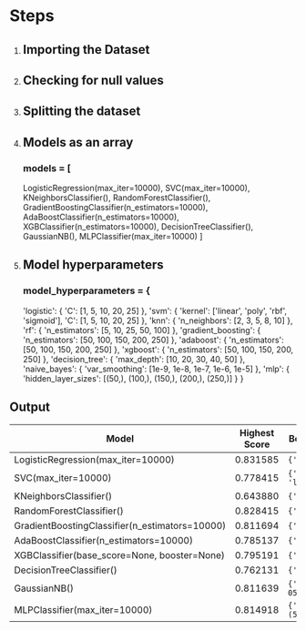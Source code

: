 # Steps
1. ## Importing the Dataset
2. ## Checking for null values
3. ## Splitting the dataset
4. ## Models as an array
   ### models = [
    LogisticRegression(max_iter=10000),
    SVC(max_iter=10000),
    KNeighborsClassifier(),
    RandomForestClassifier(),
    GradientBoostingClassifier(n_estimators=10000),
    AdaBoostClassifier(n_estimators=10000),
    XGBClassifier(n_estimators=10000),
    DecisionTreeClassifier(),
    GaussianNB(),
    MLPClassifier(max_iter=10000)
]
5. ## Model hyperparameters
   ### model_hyperparameters = {
    'logistic': {
        'C': [1, 5, 10, 20, 25]
    },
    'svm': {
        'kernel': ['linear', 'poly', 'rbf', 'sigmoid'],
        'C': [1, 5, 10, 20, 25]
    },
    'knn': {
        'n_neighbors': [2, 3, 5, 8, 10]
    },
    'rf': {
        'n_estimators': [5, 10, 25, 50, 100]
    },
    'gradient_boosting': {
        'n_estimators': [50, 100, 150, 200, 250]
    },
    'adaboost': {
        'n_estimators': [50, 100, 150, 200, 250]
    },
    'xgboost': {
        'n_estimators': [50, 100, 150, 200, 250]
    },
    'decision_tree': {
        'max_depth': [10, 20, 30, 40, 50]
    },
    'naive_bayes': {
        'var_smoothing': [1e-9, 1e-8, 1e-7, 1e-6, 1e-5]
    },
    'mlp': {
        'hidden_layer_sizes': [(50,), (100,), (150,), (200,), (250,)]
    }
}
 ## Output
 
| Model                                         | Highest Score | Best Hyperparameters                            |
|-----------------------------------------------|---------------|-------------------------------------------------|
| LogisticRegression(max_iter=10000)            | 0.831585      | `{'C': 5}`                                      |
| SVC(max_iter=10000)                           | 0.778415      | `{'C': 1, 'kernel': 'linear'}`                  |
| KNeighborsClassifier()                        | 0.643880      | `{'n_neighbors': 5}`                            |
| RandomForestClassifier()                      | 0.828415      | `{'n_estimators': 50}`                          |
| GradientBoostingClassifier(n_estimators=10000)| 0.811694      | `{'n_estimators': 50}`                          |
| AdaBoostClassifier(n_estimators=10000)        | 0.785137      | `{'n_estimators': 50}`                          |
| XGBClassifier(base_score=None, booster=None)  | 0.795191      | `{'n_estimators': 150}`                         |
| DecisionTreeClassifier()                      | 0.762131      | `{'max_depth': 40}`                             |
| GaussianNB()                                  | 0.811639      | `{'var_smoothing': 1e-05}`                      |
| MLPClassifier(max_iter=10000)                 | 0.814918      | `{'hidden_layer_sizes': (50,)}`                 |





